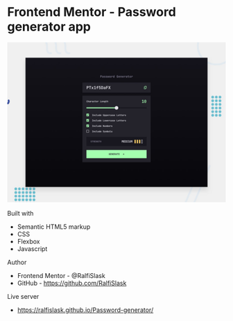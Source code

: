 # Frontend Mentor - Password generator app

![Design preview for the Password generator app coding challenge](./preview.jpg)


Built with

- Semantic HTML5 markup
- CSS
- Flexbox
- Javascript

Author

- Frontend Mentor - @RalfiSlask
- GitHub - https://github.com/RalfiSlask

Live server

- https://ralfislask.github.io/Password-generator/

